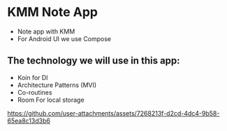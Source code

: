 # KMM Note App
- Note app with KMM 
- For Android UI we use Compose


## The technology we will use in this app:

-  Koin for DI
-  Architecture Patterns (MVI)
-  Co-routines 
-  Room For local storage


https://github.com/user-attachments/assets/7268213f-d2cd-4dc4-9b58-65ea8c13d3b6


